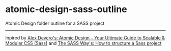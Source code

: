 # atomic-design-sass-outline

Atomic Design folder outline for a SASS project

---

Inpired by [Alex Devero's: Atomic Design – Your Ultimate Guide to Scalable & Modular CSS (Sass)](http://blog.alexdevero.com/atomic-design-scalable-modular-css-sass/) and [The SASS Way's: How to structure a Sass project](http://thesassway.com/beginner/how-to-structure-a-sass-project)